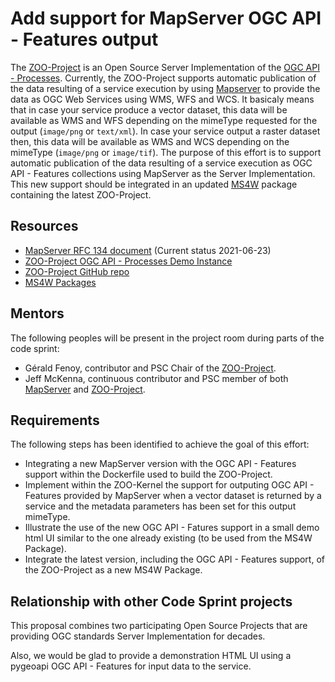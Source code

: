 # Add support for MapServer OGC API - Features output

The [ZOO-Project](http://zoo-project.org) is an Open Source Server Implementation of the [OGC API - Processes](https://ogcapi.ogc.org/processes/).
Currently, the ZOO-Project supports automatic publication of the data resulting of a service execution by using [Mapserver](http://mapserver.org) to provide the data as OGC Web Services using WMS, WFS and WCS.
It basicaly means that in case your service produce a vector dataset, this data will be available as WMS and WFS depending on the mimeType requested for the output (```image/png``` or ```text/xml```). In case your service output a raster dataset then, this data will be available as WMS and WCS depending on the mimeType (```image/png``` or ```image/tif```).
The purpose of this effort is to support automatic publication of the data resulting of a service execution as OGC API - Features collections using MapServer as the Server Implementation.
This new support should be integrated in an updated [MS4W](https://ms4w.com/) package containing the latest ZOO-Project.

## Resources

* [MapServer RFC 134 document](https://mapserver.org/development/rfc/ms-rfc-134.html) (Current status 2021-06-23)
* [ZOO-Project OGC API - Processes Demo Instance](https://zooprojectdemo.azurewebsites.net/ogc-api/)
* [ZOO-Project GitHub repo](https://github.com/ZOO-Project/ZOO-Project)
* [MS4W Packages](https://ms4w.com/download.html)


## Mentors

The following peoples will be present in the project room during parts of the code sprint:

* Gérald Fenoy, contributor and PSC Chair of the [ZOO-Project](http://zoo-project.org).
* Jeff McKenna, continuous contributor and PSC member of both [MapServer](http://mapserver.org) and [ZOO-Project](http://zoo-project.org).


## Requirements

The following steps has been identified to achieve the goal of this effort:

* Integrating a new MapServer version with the OGC API - Features support within the Dockerfile used to build the ZOO-Project.
* Implement within the ZOO-Kernel the support for outputing OGC API - Features provided by MapServer when a vector dataset is returned by a service and the metadata parameters has been set for this output mimeType.
* Illustrate the use of the new OGC API - Fatures support in a small demo html UI similar to the one already existing (to be used from the MS4W Package).
* Integrate the latest version, including the OGC API - Features support, of the ZOO-Project as a new MS4W Package.


## Relationship with other Code Sprint projects

This proposal combines two participating Open Source Projects that are providing OGC standards Server Implementation for decades.

Also, we would be glad to provide a demonstration HTML UI using a pygeoapi OGC API - Features for input data to the service.

